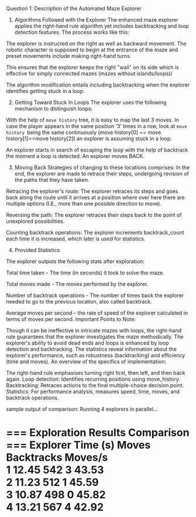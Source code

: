 Question 1: Description of the Automated Maze Explorer

 1. Algorithms Followed with the Explorer
The enhanced maze explorer applies the right-hand rule algorithm yet includes backtracking and loop detection features. The process works like this:

The explorer is instructed on the right as well as backward movement. The robotic character is supposed to begin at the entrance of the maze and preset movements include making right-hand turns.

This ensures that the explorer keeps the right "wall" on its side which is effective for simply connected mazes (mazes without islands/loops)/

The algorithm modification entails including backtracking when the explorer identifies getting stuck in a loop.


2. Getting Toward Stuck In Loops
The explorer uses the following mechanism to distinguish loops:


With the help of `move history` tree, it is easy to map the last 3 moves. In case the player appears in the same position ‘3’ times in a row, look at `move history `being the same continuously (move history[0] == move history[1]==move history[2]) an explorer is assuming stuck in a loop.

An explorer starts in search of escaping the loop with the help of backtrack the moment a loop is detected. An explorer moves BACK.


3. Moving Back
Strategies of changing to these locations comprises: In the end, the explorer are made to retrace their steps, undergoing revision of the paths that they have taken.

Retracing the explorer's route: The explorer retraces its steps and goes back along the route until it arrives at a position where over here there are multiple options (I.E., more than one possible direction to move).   

Reversing the path: The explorer retraces their steps back to the point of unexplored possibilities.  

Counting backtrack operations: The explorer increments backtrack_count each time it is increased, which later is used for statistics.  

4. Provided Statistics  

The explorer outputs the following stats after exploration:  

Total time taken - The time (in seconds) it took to solve the maze.  

Total moves made - The moves performed by the explorer.  

Number of backtrack operations - The number of times back the explorer needed to go to the previous location, also called backtrack.  

Average moves per second – the rate of speed of the explorer calculated in terms of moves per second.
Important Points to Note:

Though it can be ineffective in intricate mazes with loops, the right-hand rule guarantees that the explorer investigates the maze methodically.
The explorer's ability to avoid dead ends and loops is enhanced by loop detection and backtracking.
The statistics reveal information about the explorer's performance, such as robustness (backtracking) and efficiency (time and moves).
An overview of the specifics of implementation:

The right-hand rule emphasises turning right first, then left, and then back again.
Loop detection: Identifies recurring positions using move_history.
Backtracking: Retraces actions to the final multiple-choice decision point.
Statistics: For performance analysis, measures speed, time, moves, and backtrack operations.

sample output of comparison:
Running 4 explorers in parallel...

=== Exploration Results Comparison ===
Explorer   Time (s)   Moves      Backtracks  Moves/s   
1          12.45      542        3           43.53     
2          11.23      512        1           45.59     
3          10.87      498        0           45.82     
4          13.21      567        4           42.92     
=====================================

